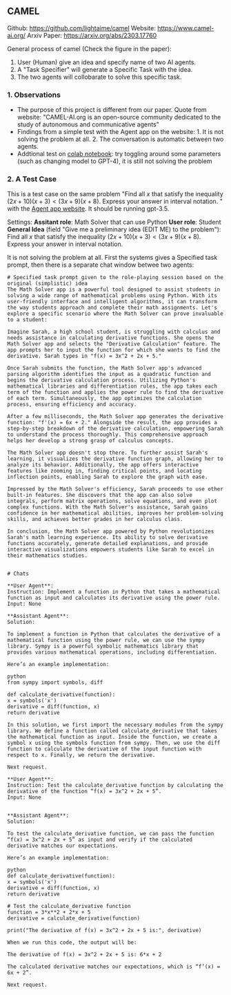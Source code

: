 ## CAMEL
Github: https://github.com/lightaime/camel
Website: https://www.camel-ai.org/
Arxiv Paper: https://arxiv.org/abs/2303.17760


General process of camel (Check the figure in the paper):
1. User (Human) give an idea and specify name of two AI agents.
2. A "Task Specifier" will generate a Specific Task with the idea.
3. The two agents will collobarate to solve this specific task.

### 1. Observations
- The purpose of this project is different from our paper. Quote from website: "CAMEL-AI.org is an open-source community dedicated to the study of autonomous and communicative agents"
- Findings from a simple test with the Agent app on the website: 1. It is not solving the problem at all. 2. The conversation is automatic between two agents.
- Addtional test on [colab notebook](https://colab.research.google.com/drive/1AzP33O8rnMW__7ocWJhVBXjKziJXPtim?usp=sharing): try toggling around some parameters (such as changing model to GPT-4), it is still not solving the problem



### 2. A Test Case
This is a test case on the same problem "Find all $x$ that satisfy the inequality $(2x+10)(x+3)<(3x+9)(x+8)$. Express your answer in interval notation. " with the [Agent app website](https://www.camel-ai.org/agent). It should be running gpt-3.5.

Settings:
**Assitant role**: Math Solver that can use Python
**User role**: Student
**General Idea** (field "Give me a preliminary idea (EDIT ME) to the problem"):  Find all $x$ that satisfy the inequality $(2x+10)(x+3)<(3x+9)(x+8)$. Express your answer in interval notation.

It is not solving the problem at all. First the systems gives a Specified task prompt, then there is a separate chat window betwee two agents:
```
# Specified task prompt given to the role-playing session based on the original (simplistic) idea
The Math Solver app is a powerful tool designed to assist students in solving a wide range of mathematical problems using Python. With its user-friendly interface and intelligent algorithms, it can transform the way students approach and complete their math assignments. Let's explore a specific scenario where the Math Solver can prove invaluable to a student:

Imagine Sarah, a high school student, is struggling with calculus and needs assistance in calculating derivative functions. She opens the Math Solver app and selects the "Derivative Calculation" feature. The app prompts her to input the function for which she wants to find the derivative. Sarah types in "f(x) = 3x^2 + 2x + 5."

Once Sarah submits the function, the Math Solver app's advanced parsing algorithm identifies the input as a quadratic function and begins the derivative calculation process. Utilizing Python's mathematical libraries and differentiation rules, the app takes each term of the function and applies the power rule to find the derivative of each term. Simultaneously, the app optimizes the calculation process, ensuring efficiency and accuracy.

After a few milliseconds, the Math Solver app generates the derivative function: "f'(x) = 6x + 2." Alongside the result, the app provides a step-by-step breakdown of the derivative calculation, empowering Sarah to understand the process thoroughly. This comprehensive approach helps her develop a strong grasp of calculus concepts.

The Math Solver app doesn't stop there. To further assist Sarah's learning, it visualizes the derivative function graph, allowing her to analyze its behavior. Additionally, the app offers interactive features like zooming in, finding critical points, and locating inflection points, enabling Sarah to explore the graph with ease.

Impressed by the Math Solver's efficiency, Sarah proceeds to use other built-in features. She discovers that the app can also solve integrals, perform matrix operations, solve equations, and even plot complex functions. With the Math Solver's assistance, Sarah gains confidence in her mathematical abilities, improves her problem-solving skills, and achieves better grades in her calculus class.

In conclusion, the Math Solver app powered by Python revolutionizes Sarah's math learning experience. Its ability to solve derivative functions accurately, generate detailed explanations, and provide interactive visualizations empowers students like Sarah to excel in their mathematics studies.


# Chats

**User Agent**:
Instruction: Implement a function in Python that takes a mathematical function as input and calculates its derivative using the power rule.
Input: None

**Assistant Agent**:
Solution:

To implement a function in Python that calculates the derivative of a mathematical function using the power rule, we can use the sympy library. Sympy is a powerful symbolic mathematics library that provides various mathematical operations, including differentiation.

Here’s an example implementation:

python
from sympy import symbols, diff

def calculate_derivative(function):
x = symbols('x')
derivative = diff(function, x)
return derivative

In this solution, we first import the necessary modules from the sympy library. We define a function called calculate_derivative that takes the mathematical function as input. Inside the function, we create a symbol x using the symbols function from sympy. Then, we use the diff function to calculate the derivative of the input function with respect to x. Finally, we return the derivative.

Next request.

**User Agent**:
Instruction: Test the calculate_derivative function by calculating the derivative of the function “f(x) = 3x^2 + 2x + 5”.
Input: None


**Assistant Agent**:
Solution:

To test the calculate_derivative function, we can pass the function “f(x) = 3x^2 + 2x + 5” as input and verify if the calculated derivative matches our expectations.

Here’s an example implementation:

python
def calculate_derivative(function):
x = symbols('x')
derivative = diff(function, x)
return derivative

# Test the calculate_derivative function
function = 3*x**2 + 2*x + 5
derivative = calculate_derivative(function)

print("The derivative of f(x) = 3x^2 + 2x + 5 is:", derivative)

When we run this code, the output will be:

The derivative of f(x) = 3x^2 + 2x + 5 is: 6*x + 2

The calculated derivative matches our expectations, which is “f’(x) = 6x + 2”.

Next request.
```
